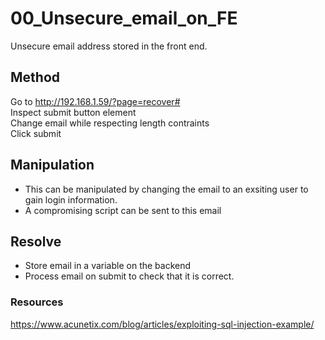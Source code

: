 # 00_Unsecure_email_on_FE

Unsecure email address stored in the front end.  

## Method

Go to http://192.168.1.59/?page=recover#  
Inspect submit button element  
Change email while respecting length contraints  
Click submit

## Manipulation

- This can be manipulated by changing the email to an exsiting user to gain login information.
- A compromising script can be sent to this email

## Resolve

- Store email in a variable on the backend
- Process email on submit to check that it is correct.

### Resources

https://www.acunetix.com/blog/articles/exploiting-sql-injection-example/
